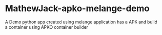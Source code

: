 # MathewJack-apko-melange-demo
A Demo python app created using melange application has a APK and build a container using APKO container builder

